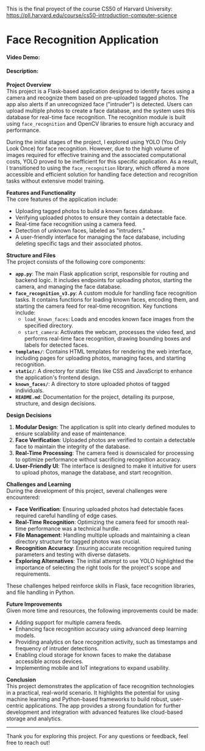 This is the final proyect of the course CS50 of Harvard University: https://pll.harvard.edu/course/cs50-introduction-computer-science

# Face Recognition Application

#### Video Demo:  <URL HERE>

#### Description:

**Project Overview**  
This project is a Flask-based application designed to identify faces using a camera and recognize them based on pre-uploaded tagged photos. The app also alerts if an unrecognized face ("intruder") is detected. Users can upload multiple photos to create a face database, and the system uses this database for real-time face recognition. The recognition module is built using `face_recognition` and OpenCV libraries to ensure high accuracy and performance.

During the initial stages of the project, I explored using YOLO (You Only Look Once) for face recognition. However, due to the high volume of images required for effective training and the associated computational costs, YOLO proved to be inefficient for this specific application. As a result, I transitioned to using the `face_recognition` library, which offered a more accessible and efficient solution for handling face detection and recognition tasks without extensive model training.

**Features and Functionality**  
The core features of the application include:
- Uploading tagged photos to build a known faces database.
- Verifying uploaded photos to ensure they contain a detectable face.
- Real-time face recognition using a camera feed.
- Detection of unknown faces, labeled as "intruders."
- A user-friendly interface for managing the face database, including deleting specific tags and their associated photos.

**Structure and Files**  
The project consists of the following core components:
- **`app.py`**: The main Flask application script, responsible for routing and backend logic. It includes endpoints for uploading photos, starting the camera, and managing the face database.
- **`face_recognition_v3.py`**: A custom module for handling face recognition tasks. It contains functions for loading known faces, encoding them, and starting the camera feed for real-time recognition. Key functions include:
  - `load_known_faces`: Loads and encodes known face images from the specified directory.
  - `start_camera`: Activates the webcam, processes the video feed, and performs real-time face recognition, drawing bounding boxes and labels for detected faces.
- **`templates/`**: Contains HTML templates for rendering the web interface, including pages for uploading photos, managing faces, and starting recognition.
- **`static/`**: A directory for static files like CSS and JavaScript to enhance the application's frontend design.
- **`known_faces/`**: A directory to store uploaded photos of tagged individuals.
- **`README.md`**: Documentation for the project, detailing its purpose, structure, and design decisions.

**Design Decisions**  
1. **Modular Design**: The application is split into clearly defined modules to ensure scalability and ease of maintenance.
2. **Face Verification**: Uploaded photos are verified to contain a detectable face to maintain the integrity of the database.
3. **Real-Time Processing**: The camera feed is downscaled for processing to optimize performance without sacrificing recognition accuracy.
4. **User-Friendly UI**: The interface is designed to make it intuitive for users to upload photos, manage the database, and start recognition.

**Challenges and Learning**  
During the development of this project, several challenges were encountered:
- **Face Verification**: Ensuring uploaded photos had detectable faces required careful handling of edge cases.
- **Real-Time Recognition**: Optimizing the camera feed for smooth real-time performance was a technical hurdle.
- **File Management**: Handling multiple uploads and maintaining a clean directory structure for tagged photos was crucial.
- **Recognition Accuracy**: Ensuring accurate recognition required tuning parameters and testing with diverse datasets.
- **Exploring Alternatives**: The initial attempt to use YOLO highlighted the importance of selecting the right tools for the project's scope and requirements.

These challenges helped reinforce skills in Flask, face recognition libraries, and file handling in Python.

**Future Improvements**  
Given more time and resources, the following improvements could be made:
- Adding support for multiple camera feeds.
- Enhancing face recognition accuracy using advanced deep learning models.
- Providing analytics on face recognition activity, such as timestamps and frequency of intruder detections.
- Enabling cloud storage for known faces to make the database accessible across devices.
- Implementing mobile and IoT integrations to expand usability.

**Conclusion**  
This project demonstrates the application of face recognition technologies in a practical, real-world scenario. It highlights the potential for using machine learning and Python-based frameworks to build robust, user-centric applications. The app provides a strong foundation for further development and integration with advanced features like cloud-based storage and analytics.

---

Thank you for exploring this project. For any questions or feedback, feel free to reach out!
